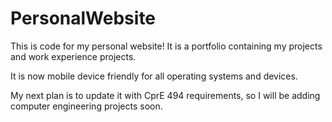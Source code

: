 # PersonalWebsite

This is code for my personal website! It is a portfolio containing my projects and work experience projects. 

It is now mobile device friendly for all operating systems and devices. 

My next plan is to update it with CprE 494 requirements, so I will be adding computer engineering projects soon. 
